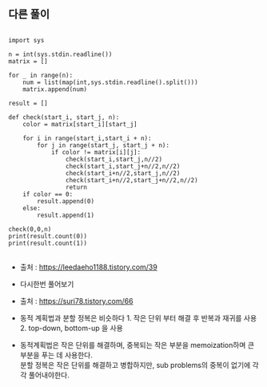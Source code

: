 ## 다른 풀이
<pre>
<code>
import sys

n = int(sys.stdin.readline())
matrix = []

for _ in range(n):
    num = list(map(int,sys.stdin.readline().split()))
    matrix.append(num)

result = []

def check(start_i, start_j, n):
    color = matrix[start_i][start_j]

    for i in range(start_i,start_i + n):
        for j in range(start_j, start_j + n):
            if color != matrix[i][j]:
                check(start_i,start_j,n//2)
                check(start_i,start_j+n//2,n//2)
                check(start_i+n//2,start_j,n//2)
                check(start_i+n//2,start_j+n//2,n//2)
                return
    if color == 0:
        result.append(0)
    else:
        result.append(1)

check(0,0,n)
print(result.count(0))
print(result.count(1))
</code>
</pre>
- 출처 : https://leedaeho1188.tistory.com/39
- 다시한번 풀어보기



- 출처 : https://suri78.tistory.com/66
- 동적 계획법과 분할 정복은 비슷하다 1. 작은 단위 부터 해결 후 반복과 재귀를 사용 2. top-down, bottom-up 을 사용
- 동적계획법은 작은 단위를 해결하며, 중복되는 작은 부분을 memoization하며 큰 부분을 푸는 데 사용한다.   
분할 정복은 작은 단위를 해결하고 병합하지만, sub problems의 중복이 없기에 각각 풀어내야한다.

